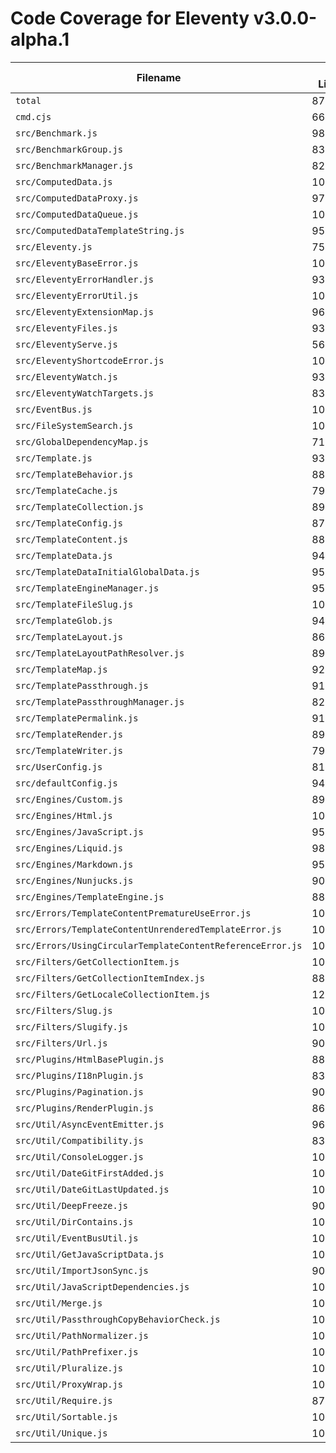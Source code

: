 # Code Coverage for Eleventy v3.0.0-alpha.1

| Filename                                                   | % Lines | % Statements | % Functions | % Branches |
| ---------------------------------------------------------- | ------- | ------------ | ----------- | ---------- |
| `total`                                                    | 87.54%  | 87.54%       | 88.26%      | 88.46%     |
| `cmd.cjs`                                                  | 66.89%  | 66.89%       | 0%          | 42.1%      |
| `src/Benchmark.js`                                         | 98.07%  | 98.07%       | 100%        | 92.3%      |
| `src/BenchmarkGroup.js`                                    | 83.87%  | 83.87%       | 60%         | 87.5%      |
| `src/BenchmarkManager.js`                                  | 82.19%  | 82.19%       | 66.66%      | 85.71%     |
| `src/ComputedData.js`                                      | 100%    | 100%         | 100%        | 100%       |
| `src/ComputedDataProxy.js`                                 | 97.7%   | 97.7%        | 100%        | 94.44%     |
| `src/ComputedDataQueue.js`                                 | 100%    | 100%         | 100%        | 100%       |
| `src/ComputedDataTemplateString.js`                        | 95.71%  | 95.71%       | 100%        | 85.71%     |
| `src/Eleventy.js`                                          | 75%     | 75%          | 72%         | 84.11%     |
| `src/EleventyBaseError.js`                                 | 100%    | 100%         | 100%        | 100%       |
| `src/EleventyErrorHandler.js`                              | 93.16%  | 93.16%       | 100%        | 75%        |
| `src/EleventyErrorUtil.js`                                 | 100%    | 100%         | 100%        | 92.59%     |
| `src/EleventyExtensionMap.js`                              | 96.91%  | 96.91%       | 95.65%      | 95.94%     |
| `src/EleventyFiles.js`                                     | 93.57%  | 93.57%       | 95%         | 91.95%     |
| `src/EleventyServe.js`                                     | 56.04%  | 56.04%       | 63.15%      | 56.66%     |
| `src/EleventyShortcodeError.js`                            | 100%    | 100%         | 100%        | 100%       |
| `src/EleventyWatch.js`                                     | 93.12%  | 93.12%       | 94.44%      | 91.42%     |
| `src/EleventyWatchTargets.js`                              | 83.43%  | 83.43%       | 80.95%      | 100%       |
| `src/EventBus.js`                                          | 100%    | 100%         | 100%        | 100%       |
| `src/FileSystemSearch.js`                                  | 100%    | 100%         | 100%        | 100%       |
| `src/GlobalDependencyMap.js`                               | 71.22%  | 71.22%       | 69.23%      | 95.52%     |
| `src/Template.js`                                          | 93.25%  | 93.25%       | 88.88%      | 90.35%     |
| `src/TemplateBehavior.js`                                  | 88.05%  | 88.05%       | 87.5%       | 85.71%     |
| `src/TemplateCache.js`                                     | 79.8%   | 79.8%        | 87.5%       | 73.68%     |
| `src/TemplateCollection.js`                                | 89.41%  | 89.41%       | 87.5%       | 86.95%     |
| `src/TemplateConfig.js`                                    | 87.24%  | 87.24%       | 70.83%      | 92.75%     |
| `src/TemplateContent.js`                                   | 88.22%  | 88.22%       | 89.18%      | 83.68%     |
| `src/TemplateData.js`                                      | 94.36%  | 94.36%       | 96%         | 91.17%     |
| `src/TemplateDataInitialGlobalData.js`                     | 95.91%  | 95.91%       | 100%        | 83.33%     |
| `src/TemplateEngineManager.js`                             | 95.71%  | 95.71%       | 90%         | 95.74%     |
| `src/TemplateFileSlug.js`                                  | 100%    | 100%         | 100%        | 100%       |
| `src/TemplateGlob.js`                                      | 94.28%  | 94.28%       | 100%        | 91.66%     |
| `src/TemplateLayout.js`                                    | 86.8%   | 86.8%        | 80%         | 75.67%     |
| `src/TemplateLayoutPathResolver.js`                        | 89.05%  | 89.05%       | 84.61%      | 87.09%     |
| `src/TemplateMap.js`                                       | 92.07%  | 92.07%       | 92.85%      | 91.57%     |
| `src/TemplatePassthrough.js`                               | 91.38%  | 91.38%       | 100%        | 88.09%     |
| `src/TemplatePassthroughManager.js`                        | 82.33%  | 82.33%       | 100%        | 77.41%     |
| `src/TemplatePermalink.js`                                 | 91.57%  | 91.57%       | 91.66%      | 94.36%     |
| `src/TemplateRender.js`                                    | 89.23%  | 89.23%       | 100%        | 84.94%     |
| `src/TemplateWriter.js`                                    | 79.91%  | 79.91%       | 91.17%      | 82.08%     |
| `src/UserConfig.js`                                        | 81.39%  | 81.39%       | 69.23%      | 80.95%     |
| `src/defaultConfig.js`                                     | 94.26%  | 94.26%       | 100%        | 60%        |
| `src/Engines/Custom.js`                                    | 89.78%  | 89.78%       | 100%        | 91.54%     |
| `src/Engines/Html.js`                                      | 100%    | 100%         | 100%        | 100%       |
| `src/Engines/JavaScript.js`                                | 95.75%  | 95.75%       | 100%        | 90.56%     |
| `src/Engines/Liquid.js`                                    | 98.86%  | 98.86%       | 100%        | 94.54%     |
| `src/Engines/Markdown.js`                                  | 95.87%  | 95.87%       | 80%         | 91.66%     |
| `src/Engines/Nunjucks.js`                                  | 90.56%  | 90.56%       | 100%        | 89%        |
| `src/Engines/TemplateEngine.js`                            | 88.62%  | 88.62%       | 83.33%      | 90%        |
| `src/Errors/TemplateContentPrematureUseError.js`           | 100%    | 100%         | 100%        | 100%       |
| `src/Errors/TemplateContentUnrenderedTemplateError.js`     | 100%    | 100%         | 100%        | 100%       |
| `src/Errors/UsingCircularTemplateContentReferenceError.js` | 100%    | 100%         | 100%        | 100%       |
| `src/Filters/GetCollectionItem.js`                         | 100%    | 100%         | 100%        | 87.5%      |
| `src/Filters/GetCollectionItemIndex.js`                    | 88.23%  | 88.23%       | 100%        | 77.77%     |
| `src/Filters/GetLocaleCollectionItem.js`                   | 12.76%  | 12.76%       | 0%          | 100%       |
| `src/Filters/Slug.js`                                      | 100%    | 100%         | 100%        | 100%       |
| `src/Filters/Slugify.js`                                   | 100%    | 100%         | 100%        | 100%       |
| `src/Filters/Url.js`                                       | 90.69%  | 90.69%       | 100%        | 94.44%     |
| `src/Plugins/HtmlBasePlugin.js`                            | 88.46%  | 88.46%       | 100%        | 88.88%     |
| `src/Plugins/I18nPlugin.js`                                | 83.52%  | 83.52%       | 100%        | 81.25%     |
| `src/Plugins/Pagination.js`                                | 90.23%  | 90.23%       | 95%         | 84%        |
| `src/Plugins/RenderPlugin.js`                              | 86.71%  | 86.71%       | 84.21%      | 79.31%     |
| `src/Util/AsyncEventEmitter.js`                            | 96%     | 96%          | 100%        | 91.66%     |
| `src/Util/Compatibility.js`                                | 83.33%  | 83.33%       | 85.71%      | 77.77%     |
| `src/Util/ConsoleLogger.js`                                | 100%    | 100%         | 100%        | 100%       |
| `src/Util/DateGitFirstAdded.js`                            | 100%    | 100%         | 100%        | 100%       |
| `src/Util/DateGitLastUpdated.js`                           | 100%    | 100%         | 100%        | 100%       |
| `src/Util/DeepFreeze.js`                                   | 90%     | 90%          | 100%        | 80%        |
| `src/Util/DirContains.js`                                  | 100%    | 100%         | 100%        | 100%       |
| `src/Util/EventBusUtil.js`                                 | 100%    | 100%         | 100%        | 100%       |
| `src/Util/GetJavaScriptData.js`                            | 100%    | 100%         | 100%        | 100%       |
| `src/Util/ImportJsonSync.js`                               | 90.32%  | 90.32%       | 100%        | 66.66%     |
| `src/Util/JavaScriptDependencies.js`                       | 100%    | 100%         | 100%        | 100%       |
| `src/Util/Merge.js`                                        | 100%    | 100%         | 100%        | 100%       |
| `src/Util/PassthroughCopyBehaviorCheck.js`                 | 100%    | 100%         | 100%        | 100%       |
| `src/Util/PathNormalizer.js`                               | 100%    | 100%         | 100%        | 100%       |
| `src/Util/PathPrefixer.js`                                 | 100%    | 100%         | 100%        | 100%       |
| `src/Util/Pluralize.js`                                    | 100%    | 100%         | 100%        | 100%       |
| `src/Util/ProxyWrap.js`                                    | 100%    | 100%         | 100%        | 100%       |
| `src/Util/Require.js`                                      | 87.68%  | 87.68%       | 100%        | 87.5%      |
| `src/Util/Sortable.js`                                     | 100%    | 100%         | 100%        | 100%       |
| `src/Util/Unique.js`                                       | 100%    | 100%         | 100%        | 100%       |
